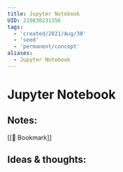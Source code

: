 ```yaml
---
title: Jupyter Notebook
UID: 210830231356
tags:
  - 'created/2021/Aug/30'
  - 'seed'
  - 'permanent/concept'
aliases:
  - Jupyter Notebook
---
```

# Jupyter Notebook

## Notes:
[[📑 Bookmark]]

## Ideas & thoughts:
